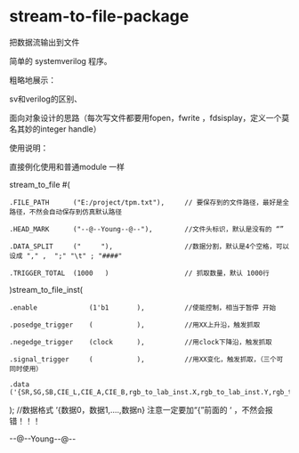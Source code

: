 # stream-to-file-package
把数据流输出到文件

简单的 systemverilog 程序。

粗略地展示：

   sv和verilog的区别、
   
   面向对象设计的思路（每次写文件都要用fopen，fwrite ，fdsisplay，定义一个莫名其妙的integer handle）
   
使用说明：

直接例化使用和普通module 一样

stream_to_file #(

	.FILE_PATH		("E:/project/tpm.txt"),     // 要保存到的文件路径，最好是全路径，不然会自动保存到仿真默认路径
	
	.HEAD_MARK		("--@--Young--@--"),        //文件头标识，默认是没有的 “”
	
	.DATA_SPLIT		("     "),                  //数据分割，默认是4个空格，可以设成 "," ,  ";" "\t" ; "####"
	
	.TRIGGER_TOTAL	(1000	)                   // 抓取数量，默认 1000行
	
)stream_to_file_inst(

	.enable				(1'b1		),          //使能控制，相当于暂停 开始
	
	.posedge_trigger	(			),          //用XX上升沿，触发抓取
	
	.negedge_trigger    (clock		),          //用clock下降沿，触发抓取
	
	.signal_trigger     (			),          //用XX变化，触发抓取，（三个可同时使用）
	
	.data 		        ('{SR,SG,SB,CIE_L,CIE_A,CIE_B,rgb_to_lab_inst.X,rgb_to_lab_inst.Y,rgb_to_lab_inst.Z})
	
); //数据格式 ‘{数据0，数据1,....,数据n}  注意一定要加“{”前面的 ‘ ，不然会报错！！！


--@--Young--@--



